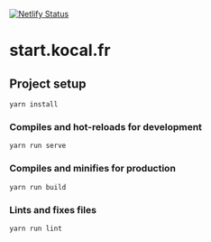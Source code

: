 [![Netlify Status](https://api.netlify.com/api/v1/badges/62fd41a2-b144-4fbd-9d6f-678afbc96357/deploy-status)](https://app.netlify.com/sites/startkocal/deploys)

# start.kocal.fr

## Project setup
```
yarn install
```

### Compiles and hot-reloads for development
```
yarn run serve
```

### Compiles and minifies for production
```
yarn run build
```

### Lints and fixes files
```
yarn run lint
```
